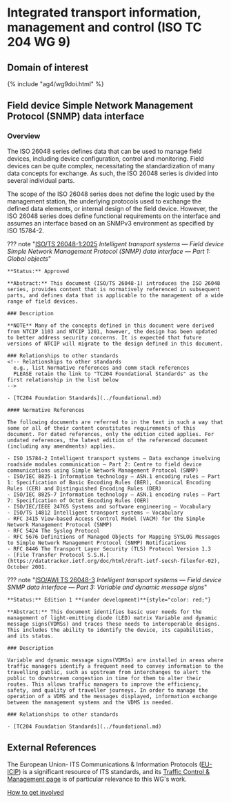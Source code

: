 # Integrated transport information, management and control (ISO TC 204 WG 9)

## Domain of interest
<!-- DO NOT CHANGE THIS FILE REFERENCE! It aligns with this WG's respective domain of interest definition contained in TC204's Strategic Business Plan as approved by ISO. -->

{% include "ag4/wg9doi.html" %}

<!-- ## News and highlights (optional)
    Refer docs\wg1\index.md for an example of how to include & format any desired WG news & highlights content. Add content AFTER inserting a new line below this comment. 
-->

<!-- === DESCRIPTIONS OF WG STANDARDS / DOCUMENTS ===
    The content below is distilled from the respective WG section in "JSAE ITS Standardization Activities of ISO/TC204 - 2024" and iso.org/obp and is intended as an initial example only for future editing by the respective WG.
-->

## Field device Simple Network Management Protocol (SNMP) data interface
<!-- Standard subject area
    Edit the ## <header title> above to contextualise the respective group of standards described below.
-->

### Overview <!-- Optional -->

The ISO 26048 series defines data that can be used to manage field devices, including device configuration, control and monitoring. Field devices can be quite complex, necessitating the standardization of many data concepts for exchange. As such, the ISO 26048 series is divided into several individual parts.

The scope of the ISO 26048 series does not define the logic used by the management station, the underlying protocols used to exchange the defined data elements, or internal design of the field device. However, the ISO 26048 series does define functional requirements on the interface and assumes an interface based on an SNMPv3 environment as specified by ISO 15784-2.

<!-- Start web info for standard / document -->
??? note "[ISO/TS 26048-1:2025](https://www.iso.org/obp/ui#iso:std:iso:ts:26048:-1:ed-1:v1:en) _Intelligent transport systems — Field device Simple Network Management Protocol (SNMP) data interface — Part 1: Global objects_"

    **Status:** Approved

    **Abstract:** This document (ISO/TS 26048-1) introduces the ISO 26048 series, provides content that is normatively referenced in subsequent parts, and defines data that is applicable to the management of a wide range of field devices.

    ### Description

    **NOTE** Many of the concepts defined in this document were derived from NTCIP 1103 and NTCIP 1201, however, the design has been updated to better address security concerns. It is expected that future versions of NTCIP will migrate to the design defined in this document.

    ### Relationships to other standards
    <!-- Relationships to other standards
      e.g., list Normative references and comm stack references
      PLEASE retain the link to "TC204 Foundational Standards" as the first relationship in the list below 
    -->

    - [TC204 Foundation Standards](../foundational.md)

    #### Normative References

    The following documents are referred to in the text in such a way that some or all of their content constitutes requirements of this document. For dated references, only the edition cited applies. For undated references, the latest edition of the referenced document (including any amendments) applies.

    - ISO 15784-2 Intelligent transport systems — Data exchange involving roadside modules communication — Part 2: Centre to field device communications using Simple Network Management Protocol (SNMP)
    - ISO/IEC 8825-1 Information technology — ASN.1 encoding rules — Part 1: Specification of Basic Encoding Rules (BER), Canonical Encoding Rules (CER) and Distinguished Encoding Rules (DER)
    - ISO/IEC 8825-7 Information technology — ASN.1 encoding rules — Part 7: Specification of Octet Encoding Rules (OER)
    - ISO/IEC/IEEE 24765 Systems and software engineering — Vocabulary
    - ISO/TS 14812 Intelligent transport systems — Vocabulary
    - RFC 3415 View-based Access Control Model (VACM) for the Simple Network Management Protocol (SNMP)
    - RFC 5424 The Syslog Protocol
    - RFC 5676 Definitions of Managed Objects for Mapping SYSLOG Messages to Simple Network Management Protocol (SNMP) Notifications
    - RFC 8446 The Transport Layer Security (TLS) Protocol Version 1.3
    - [File Transfer Protocol S.S.H.](https://datatracker.ietf.org/doc/html/draft-ietf-secsh-filexfer-02), October 2001.
<!-- End Standard -->

<!-- Start web info for standard / document -->
??? note "[ISO/AWI TS 26048-3](https://www.iso.org/standard/87055.html?browse=tc) _Intelligent transport systems — Field device SNMP data interface — Part 3: Variable and dynamic message signs_"

    **Status:** Edition 1 **(under development)**{style="color: red;"}

    **Abstract:** This document identifies basic user needs for the management of light-emitting diode (LED) matrix Variable and dynamic message signs(VDMSs) and traces these needs to interoperable designs. This includes the ability to identify the device, its capabilities, and its status.

    ### Description

    Variable and dynamic message signs(VDMSs) are installed in areas where traffic managers identify a frequent need to convey information to the travelling public, such as upstream from interchanges to alert the public to downstream congestion in time for them to alter their routes. This allows traffic managers to improve the efficiency, safety, and quality of traveller journeys. In order to manage the operation of a VDMS and the messages displayed, information exchange between the management systems and the VDMS is needed.

    ### Relationships to other standards

    - [TC204 Foundation Standards](../foundational.md)

<!-- End Standard -->

<!-- End subject area -->

## External References

The European Union- ITS Communications & Information Protocols ([EU-ICIP](https://www.mobilityits.eu)) is a significant resource of ITS standards, and its [Traffic Control & Management page](https://www.mobilityits.eu/traffic-control-management) is of particular relevance to this WG's work.

[How to get involved](../contact.md)
